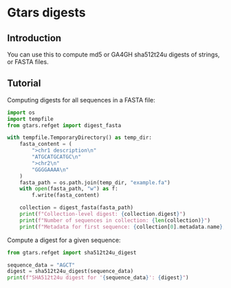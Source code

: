 # Gtars digests

## Introduction

You can use this to compute md5 or GA4GH sha512t24u digests of strings, or FASTA files.

## Tutorial

Computing digests for all sequences in a FASTA file:


```python
import os
import tempfile
from gtars.refget import digest_fasta

with tempfile.TemporaryDirectory() as temp_dir:
    fasta_content = (
        ">chr1 description\n"
        "ATGCATGCATGC\n"
        ">chr2\n"
        "GGGGAAAA\n"
    )
    fasta_path = os.path.join(temp_dir, "example.fa")
    with open(fasta_path, "w") as f:
        f.write(fasta_content)

    collection = digest_fasta(fasta_path)
    print(f"Collection-level digest: {collection.digest}")
    print(f"Number of sequences in collection: {len(collection)}")
    print(f"Metadata for first sequence: {collection[0].metadata.name}, Length: {collection[0].metadata.length}")
```

Compute a digest for a given sequence:

```python
from gtars.refget import sha512t24u_digest

sequence_data = "AGCT"
digest = sha512t24u_digest(sequence_data)
print(f"SHA512t24u digest for '{sequence_data}': {digest}")

```